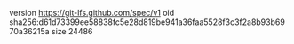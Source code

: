 version https://git-lfs.github.com/spec/v1
oid sha256:d61d73399ee58838fc5e28d819be941a36faa5528f3c3f2a8b93b6970a36215a
size 24486

